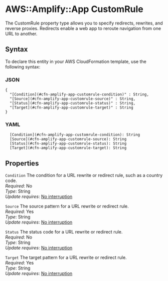 # AWS::Amplify::App CustomRule<a name="aws-properties-amplify-app-customrule"></a>

 The CustomRule property type allows you to specify redirects, rewrites, and reverse proxies\. Redirects enable a web app to reroute navigation from one URL to another\. 

## Syntax<a name="aws-properties-amplify-app-customrule-syntax"></a>

To declare this entity in your AWS CloudFormation template, use the following syntax:

### JSON<a name="aws-properties-amplify-app-customrule-syntax.json"></a>

```
{
  "[Condition](#cfn-amplify-app-customrule-condition)" : String,
  "[Source](#cfn-amplify-app-customrule-source)" : String,
  "[Status](#cfn-amplify-app-customrule-status)" : String,
  "[Target](#cfn-amplify-app-customrule-target)" : String
}
```

### YAML<a name="aws-properties-amplify-app-customrule-syntax.yaml"></a>

```
  [Condition](#cfn-amplify-app-customrule-condition): String
  [Source](#cfn-amplify-app-customrule-source): String
  [Status](#cfn-amplify-app-customrule-status): String
  [Target](#cfn-amplify-app-customrule-target): String
```

## Properties<a name="aws-properties-amplify-app-customrule-properties"></a>

`Condition`  <a name="cfn-amplify-app-customrule-condition"></a>
 The condition for a URL rewrite or redirect rule, such as a country code\.   
*Required*: No  
*Type*: String  
*Update requires*: [No interruption](https://docs.aws.amazon.com/AWSCloudFormation/latest/UserGuide/using-cfn-updating-stacks-update-behaviors.html#update-no-interrupt)

`Source`  <a name="cfn-amplify-app-customrule-source"></a>
 The source pattern for a URL rewrite or redirect rule\.   
*Required*: Yes  
*Type*: String  
*Update requires*: [No interruption](https://docs.aws.amazon.com/AWSCloudFormation/latest/UserGuide/using-cfn-updating-stacks-update-behaviors.html#update-no-interrupt)

`Status`  <a name="cfn-amplify-app-customrule-status"></a>
 The status code for a URL rewrite or redirect rule\.   
*Required*: No  
*Type*: String  
*Update requires*: [No interruption](https://docs.aws.amazon.com/AWSCloudFormation/latest/UserGuide/using-cfn-updating-stacks-update-behaviors.html#update-no-interrupt)

`Target`  <a name="cfn-amplify-app-customrule-target"></a>
 The target pattern for a URL rewrite or redirect rule\.   
*Required*: Yes  
*Type*: String  
*Update requires*: [No interruption](https://docs.aws.amazon.com/AWSCloudFormation/latest/UserGuide/using-cfn-updating-stacks-update-behaviors.html#update-no-interrupt)